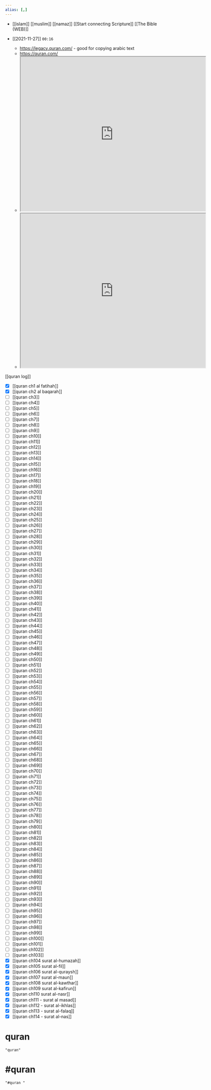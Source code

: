 ```yaml
---
alias: [,]
---
```

- [[islam]] [[muslim]] [[namaz]] [[Start connecting Scripture]] [[The Bible (WEB)]]


- [[2021-11-27]] `00:16`
	- https://legacy.quran.com/ - good for copying arabic text
	- https://quran.com/
	- <iframe src="https://quran.com/" width="600" height="500" ></iframe>
	- <iframe src="https://legacy.quran.com/" width="600" height="500" ></iframe>
[[quran log]]
- [x] [[quran ch1 al fatihah]]
- [x] [[quran ch2 al baqarah]]
- [ ] [[quran ch3]]
- [ ] [[quran ch4]]
- [ ] [[quran ch5]]
- [ ] [[quran ch6]]
- [ ] [[quran ch7]]
- [ ] [[quran ch8]]
- [ ] [[quran ch9]]
- [ ] [[quran ch10]]
- [ ] [[quran ch11]]
- [ ] [[quran ch12]]
- [ ] [[quran ch13]]
- [ ] [[quran ch14]]
- [ ] [[quran ch15]]
- [ ] [[quran ch16]]
- [ ] [[quran ch17]]
- [ ] [[quran ch18]]
- [ ] [[quran ch19]]
- [ ] [[quran ch20]]
- [ ] [[quran ch21]]
- [ ] [[quran ch22]]
- [ ] [[quran ch23]]
- [ ] [[quran ch24]]
- [ ] [[quran ch25]]
- [ ] [[quran ch26]]
- [ ] [[quran ch27]]
- [ ] [[quran ch28]]
- [ ] [[quran ch29]]
- [ ] [[quran ch30]]
- [ ] [[quran ch31]]
- [ ] [[quran ch32]]
- [ ] [[quran ch33]]
- [ ] [[quran ch34]]
- [ ] [[quran ch35]]
- [ ] [[quran ch36]]
- [ ] [[quran ch37]]
- [ ] [[quran ch38]]
- [ ] [[quran ch39]]
- [ ] [[quran ch40]]
- [ ] [[quran ch41]]
- [ ] [[quran ch42]]
- [ ] [[quran ch43]]
- [ ] [[quran ch44]]
- [ ] [[quran ch45]]
- [ ] [[quran ch46]]
- [ ] [[quran ch47]]
- [ ] [[quran ch48]]
- [ ] [[quran ch49]]
- [ ] [[quran ch50]]
- [ ] [[quran ch51]]
- [ ] [[quran ch52]]
- [ ] [[quran ch53]]
- [ ] [[quran ch54]]
- [ ] [[quran ch55]]
- [ ] [[quran ch56]]
- [ ] [[quran ch57]]
- [ ] [[quran ch58]]
- [ ] [[quran ch59]]
- [ ] [[quran ch60]]
- [ ] [[quran ch61]]
- [ ] [[quran ch62]]
- [ ] [[quran ch63]]
- [ ] [[quran ch64]]
- [ ] [[quran ch65]]
- [ ] [[quran ch66]]
- [ ] [[quran ch67]]
- [ ] [[quran ch68]]
- [ ] [[quran ch69]]
- [ ] [[quran ch70]]
- [ ] [[quran ch71]]
- [ ] [[quran ch72]]
- [ ] [[quran ch73]]
- [ ] [[quran ch74]]
- [ ] [[quran ch75]]
- [ ] [[quran ch76]]
- [ ] [[quran ch77]]
- [ ] [[quran ch78]]
- [ ] [[quran ch79]]
- [ ] [[quran ch80]]
- [ ] [[quran ch81]]
- [ ] [[quran ch82]]
- [ ] [[quran ch83]]
- [ ] [[quran ch84]]
- [ ] [[quran ch85]]
- [ ] [[quran ch86]]
- [ ] [[quran ch87]]
- [ ] [[quran ch88]]
- [ ] [[quran ch89]]
- [ ] [[quran ch90]]
- [ ] [[quran ch91]]
- [ ] [[quran ch92]]
- [ ] [[quran ch93]]
- [ ] [[quran ch94]]
- [ ] [[quran ch95]]
- [ ] [[quran ch96]]
- [ ] [[quran ch97]]
- [ ] [[quran ch98]]
- [ ] [[quran ch99]]
- [ ] [[quran ch100]]
- [ ] [[quran ch101]]
- [ ] [[quran ch102]]
- [ ] [[quran ch103]]
- [x] [[quran ch104 surat al-humazah]]
- [x] [[quran ch105 surat al-fil]]
- [x] [[quran ch106 surat al-quraysh]]
- [x] [[quran ch107 surat al-maun]]
- [x] [[quran ch108 surat al-kawthar]]
- [x] [[quran ch109 surat al-kafirun]]
- [x] [[quran ch110 surat al-nasr]]
- [x] [[quran ch111 - surat al masad]]
- [x] [[quran ch112 - surat al-ikhlas]]
- [x] [[quran ch113 - surat al-falaq]]
- [x] [[quran ch114 - surat al-nas]]

# quran
```query
"quran"
```

# #quran 
```query 2021-11-30 16:51
"#quran "
```